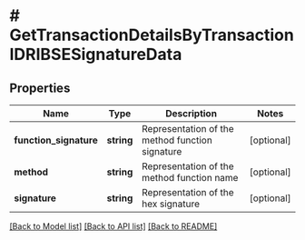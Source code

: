 # # GetTransactionDetailsByTransactionIDRIBSESignatureData

## Properties

Name | Type | Description | Notes
------------ | ------------- | ------------- | -------------
**function_signature** | **string** | Representation of the method function signature | [optional]
**method** | **string** | Representation of the method function name | [optional]
**signature** | **string** | Representation of the hex signature | [optional]

[[Back to Model list]](../../README.md#models) [[Back to API list]](../../README.md#endpoints) [[Back to README]](../../README.md)
